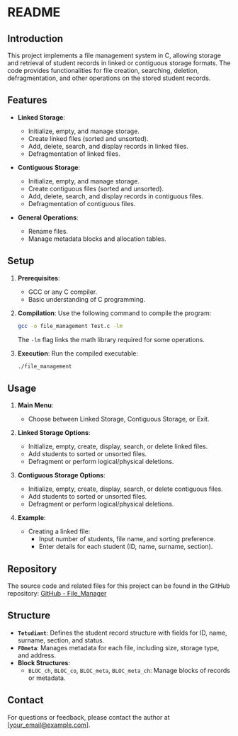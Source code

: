 # README

## Introduction

This project implements a file management system in C, allowing storage and retrieval of student records in linked or contiguous storage formats. The code provides functionalities for file creation, searching, deletion, defragmentation, and other operations on the stored student records.

## Features

- **Linked Storage**:
  - Initialize, empty, and manage storage.
  - Create linked files (sorted and unsorted).
  - Add, delete, search, and display records in linked files.
  - Defragmentation of linked files.

- **Contiguous Storage**:
  - Initialize, empty, and manage storage.
  - Create contiguous files (sorted and unsorted).
  - Add, delete, search, and display records in contiguous files.
  - Defragmentation of contiguous files.

- **General Operations**:
  - Rename files.
  - Manage metadata blocks and allocation tables.

## Setup

1. **Prerequisites**:
   - GCC or any C compiler.
   - Basic understanding of C programming.

2. **Compilation**:
   Use the following command to compile the program:
   ```bash
   gcc -o file_management Test.c -lm
   ```
   The `-lm` flag links the math library required for some operations.

3. **Execution**:
   Run the compiled executable:
   ```bash
   ./file_management
   ```

## Usage

1. **Main Menu**:
   - Choose between Linked Storage, Contiguous Storage, or Exit.

2. **Linked Storage Options**:
   - Initialize, empty, create, display, search, or delete linked files.
   - Add students to sorted or unsorted files.
   - Defragment or perform logical/physical deletions.

3. **Contiguous Storage Options**:
   - Initialize, empty, create, display, search, or delete contiguous files.
   - Add students to sorted or unsorted files.
   - Defragment or perform logical/physical deletions.

4. **Example**:
   - Creating a linked file:
     - Input number of students, file name, and sorting preference.
     - Enter details for each student (ID, name, surname, section).

## Repository

The source code and related files for this project can be found in the GitHub repository:
[GitHub - File_Manager](https://github.com/ahmedyassinebenayache/File_Manager)

## Structure

- **`Tetudiant`**:
  Defines the student record structure with fields for ID, name, surname, section, and status.
- **`FDmeta`**:
  Manages metadata for each file, including size, storage type, and address.
- **Block Structures**:
  - `BLOC_ch`, `BLOC_co`, `BLOC_meta`, `BLOC_meta_ch`: Manage blocks of records or metadata.

## Contact

For questions or feedback, please contact the author at [your_email@example.com].

